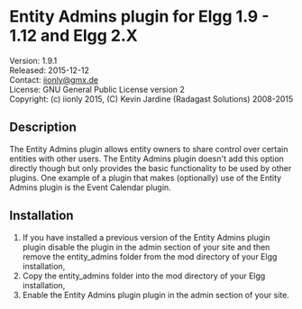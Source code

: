Entity Admins plugin for Elgg 1.9 - 1.12 and Elgg 2.X
=====================================================

Version: 1.9.1  
Released: 2015-12-12  
Contact: iionly@gmx.de  
License: GNU General Public License version 2  
Copyright: (c) iionly 2015, (C) Kevin Jardine (Radagast Solutions) 2008-2015


Description
-----------

The Entity Admins plugin allows entity owners to share control over certain entities with other users. The Entity Admins plugin doesn't add this option directly though but only provides the basic functionality to be used by other plugins. One example of a plugin that makes (optionally) use of the Entity Admins plugin is the Event Calendar plugin.


Installation
------------

1. If you have installed a previous version of the Entity Admins plugin plugin disable the plugin in the admin section of your site and then remove the entity_admins folder from the mod directory of your Elgg installation,
2. Copy the entity_admins folder into the mod directory of your Elgg installation,
3. Enable the Entity Admins plugin plugin in the admin section of your site.
